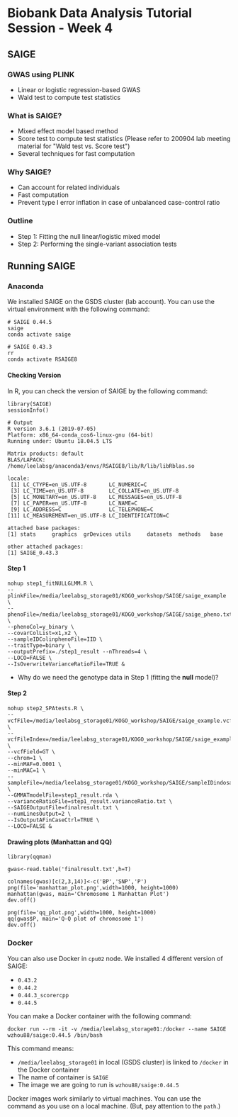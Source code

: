 # Biobank Data Analysis Tutorial Session - Week 4

## SAIGE

### GWAS using PLINK

* Linear or logistic regression-based GWAS
* Wald test to compute test statistics

### What is SAIGE?

* Mixed effect model based method
* Score test to compute test statistics
(Please refer to 200904 lab meeting material for "Wald test vs. Score test")
* Several techniques for fast computation

### Why SAIGE?

* Can account for related individuals
* Fast computation
* Prevent type I error inflation in case of unbalanced case-control ratio

### Outline

* Step 1: Fitting the null linear/logistic mixed model
* Step 2: Performing the single-variant association tests


## Running SAIGE

### Anaconda

We installed SAIGE on the GSDS cluster (lab account).
You can use the virtual environment with the following command:

```
# SAIGE 0.44.5
saige
conda activate saige

# SAIGE 0.43.3
rr
conda activate RSAIGE8
```

#### Checking Version

In R, you can check the version of SAIGE by the following command:
```
library(SAIGE)
sessionInfo()
```

```
# Output
R version 3.6.1 (2019-07-05)
Platform: x86_64-conda_cos6-linux-gnu (64-bit)
Running under: Ubuntu 18.04.5 LTS

Matrix products: default
BLAS/LAPACK: /home/leelabsg/anaconda3/envs/RSAIGE8/lib/R/lib/libRblas.so

locale:
 [1] LC_CTYPE=en_US.UTF-8       LC_NUMERIC=C
 [3] LC_TIME=en_US.UTF-8        LC_COLLATE=en_US.UTF-8
 [5] LC_MONETARY=en_US.UTF-8    LC_MESSAGES=en_US.UTF-8
 [7] LC_PAPER=en_US.UTF-8       LC_NAME=C
 [9] LC_ADDRESS=C               LC_TELEPHONE=C
[11] LC_MEASUREMENT=en_US.UTF-8 LC_IDENTIFICATION=C

attached base packages:
[1] stats     graphics  grDevices utils     datasets  methods   base

other attached packages:
[1] SAIGE_0.43.3
```

#### Step 1

```
nohup step1_fitNULLGLMM.R \
--plinkFile=/media/leelabsg_storage01/KOGO_workshop/SAIGE/saige_example \
--phenoFile=/media/leelabsg_storage01/KOGO_workshop/SAIGE/saige_pheno.txt \
--phenoCol=y_binary \
--covarColList=x1,x2 \
--sampleIDColinphenoFile=IID \
--traitType=binary \
--outputPrefix=./step1_result --nThreads=4 \
--LOCO=FALSE \
--IsOverwriteVarianceRatioFile=TRUE &
```
* Why do we need the genotype data in Step 1 (fitting the **null** model)?

#### Step 2

```
nohup step2_SPAtests.R \
--vcfFile=/media/leelabsg_storage01/KOGO_workshop/SAIGE/saige_example.vcf.gz \
--vcfFileIndex=/media/leelabsg_storage01/KOGO_workshop/SAIGE/saige_example.vcf.gz.tbi \
--vcfField=GT \
--chrom=1 \
--minMAF=0.0001 \
--minMAC=1 \
--sampleFile=/media/leelabsg_storage01/KOGO_workshop/SAIGE/sampleIDindosage.txt \
--GMMATmodelFile=step1_result.rda \
--varianceRatioFile=step1_result.varianceRatio.txt \
--SAIGEOutputFile=finalresult.txt \
--numLinesOutput=2 \
--IsOutputAFinCaseCtrl=TRUE \
--LOCO=FALSE &
```

#### Drawing plots (Manhattan and QQ)

```
library(qqman)

gwas<-read.table('finalresult.txt',h=T)

colnames(gwas)[c(2,3,14)]<-c('BP','SNP','P')
png(file='manhattan_plot.png',width=1000, height=1000)
manhattan(gwas, main='Chromosome 1 Manhattan Plot')
dev.off()

png(file='qq_plot.png',width=1000, height=1000)
qq(gwas$P, main='Q-Q plot of chromosome 1')
dev.off()
```

### Docker

You can also use Docker in `cpu02` node. We installed 4 different version of SAIGE:

* `0.43.2`
* `0.44.2`
* `0.44.3_scorercpp`
* `0.44.5`

You can make a Docker container with the following command:

```
docker run --rm -it -v /media/leelabsg_storage01:/docker --name SAIGE wzhou88/saige:0.44.5 /bin/bash
```

This command means:

* `/media/leelabsg_storage01` in local (GSDS cluster) is linked to `/docker` in the Docker container
* The name of container is `SAIGE`
* The image we are going to run is `wzhou88/saige:0.44.5`

Docker images work similarly to virtual machines.
You can use the command as you use on a local machine. (But, pay attention to the `path`.)
